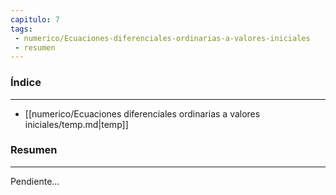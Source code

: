 ```yaml
---
capitulo: 7
tags: 
 - numerico/Ecuaciones-diferenciales-ordinarias-a-valores-iniciales
 - resumen
---
```

### Índice
---
 * [[numerico/Ecuaciones diferenciales ordinarias a valores iniciales/temp.md|temp]]

### Resumen
---
Pendiente...